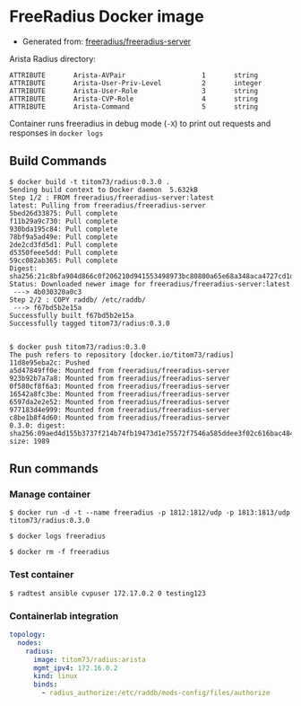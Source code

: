 # FreeRadius Docker image

- Generated from: [freeradius/freeradius-server](https://hub.docker.com/r/freeradius/freeradius-server/)

Arista Radius directory:

```
ATTRIBUTE       Arista-AVPair                   1       string
ATTRIBUTE       Arista-User-Priv-Level          2       integer
ATTRIBUTE       Arista-User-Role                3       string
ATTRIBUTE       Arista-CVP-Role                 4       string
ATTRIBUTE       Arista-Command                  5       string
```

Container runs freeradius in debug mode (`-X`) to print out requests and responses in `docker logs`

## Build Commands

```shell
$ docker build -t titom73/radius:0.3.0 .
Sending build context to Docker daemon  5.632kB
Step 1/2 : FROM freeradius/freeradius-server:latest
latest: Pulling from freeradius/freeradius-server
5bed26d33875: Pull complete
f11b29a9c730: Pull complete
930bda195c84: Pull complete
78bf9a5ad49e: Pull complete
2de2cd3fd5d1: Pull complete
d5350feee5dd: Pull complete
59cc082ab365: Pull complete
Digest: sha256:21c8bfa904d866c0f206210d941553498973bc80800a65e68a348aca4727cd1d
Status: Downloaded newer image for freeradius/freeradius-server:latest
 ---> 4b030320a0c3
Step 2/2 : COPY raddb/ /etc/raddb/
 ---> f67bd5b2e15a
Successfully built f67bd5b2e15a
Successfully tagged titom73/radius:0.3.0


$ docker push titom73/radius:0.3.0
The push refers to repository [docker.io/titom73/radius]
11d8e95eba2c: Pushed
a5d47849ff0e: Mounted from freeradius/freeradius-server
923b92b7a7a8: Mounted from freeradius/freeradius-server
0f580cf8f6a3: Mounted from freeradius/freeradius-server
16542a8fc3be: Mounted from freeradius/freeradius-server
6597da2e2e52: Mounted from freeradius/freeradius-server
977183d4e999: Mounted from freeradius/freeradius-server
c8be1b8f4d60: Mounted from freeradius/freeradius-server
0.3.0: digest: sha256:09aed4d155b3737f214b74fb19473d1e75572f7546a585ddee3f02c616bac484 size: 1989
```

## Run commands

### Manage container

```shell
$ docker run -d -t --name freeradius -p 1812:1812/udp -p 1813:1813/udp titom73/radius:0.3.0

$ docker logs freeradius

$ docker rm -f freeradius
```

### Test container

```shell
$ radtest ansible cvpuser 172.17.0.2 0 testing123
```

### Containerlab integration

```yaml
topology:
  nodes:
    radius:
      image: titom73/radius:arista
      mgmt_ipv4: 172.16.0.2
      kind: linux
      binds:
        - radius_authorize:/etc/raddb/mods-config/files/authorize
```
